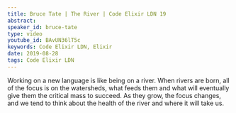 ```yaml
---
title: Bruce Tate | The River | Code Elixir LDN 19
abstract: 
speaker_id: bruce-tate
type: video
youtube_id: BAvUN36lT5c
keywords: Code Elixir LDN, Elixir
date: 2019-08-28
tags: Code Elixir LDN
---
```

Working on a new language is like being on a river. When rivers are born, all of the focus is on the watersheds, what feeds them and what will eventually give them the critical mass to succeed. As they grow, the focus changes, and we tend to think about the health of the river and where it will take us.
